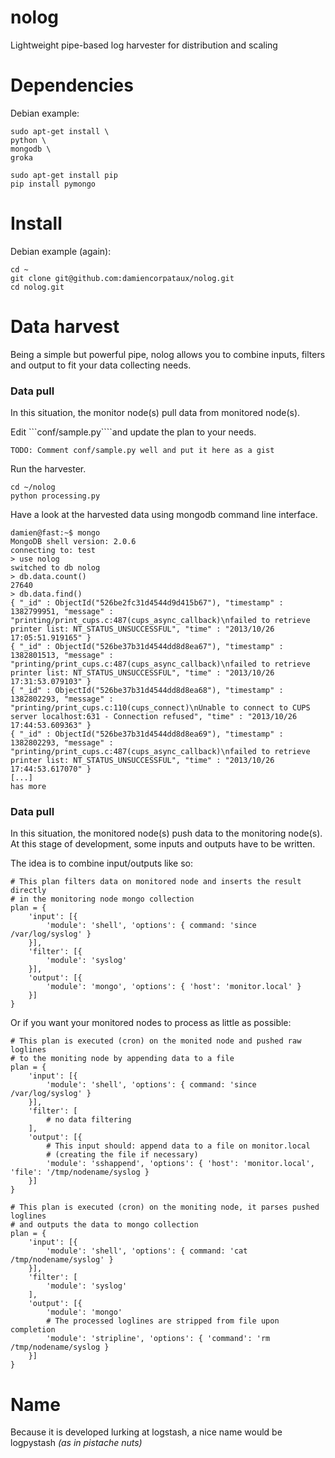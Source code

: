 nolog
=====

Lightweight pipe-based log harvester for distribution and scaling

# Dependencies
Debian example:
```
sudo apt-get install \
python \
mongodb \
groka

sudo apt-get install pip
pip install pymongo
```

# Install
Debian example (again):
```
cd ~
git clone git@github.com:damiencorpataux/nolog.git
cd nolog.git
```

# Data harvest
Being a simple but powerful pipe, nolog allows you to combine inputs, filters and output to fit your data collecting needs.

### Data pull
In this situation, the monitor node(s) pull data from monitored node(s).

Edit ```conf/sample.py````and update the plan to your needs.
```
TODO: Comment conf/sample.py well and put it here as a gist
```

Run the harvester.
```
cd ~/nolog
python processing.py
```

Have a look at the harvested data using mongodb command line interface.
```
damien@fast:~$ mongo
MongoDB shell version: 2.0.6
connecting to: test
> use nolog
switched to db nolog
> db.data.count()
27640
> db.data.find()
{ "_id" : ObjectId("526be2fc31d4544d9d415b67"), "timestamp" : 1382799951, "message" : "printing/print_cups.c:487(cups_async_callback)\nfailed to retrieve printer list: NT_STATUS_UNSUCCESSFUL", "time" : "2013/10/26 17:05:51.919165" }
{ "_id" : ObjectId("526be37b31d4544dd8d8ea67"), "timestamp" : 1382801513, "message" : "printing/print_cups.c:487(cups_async_callback)\nfailed to retrieve printer list: NT_STATUS_UNSUCCESSFUL", "time" : "2013/10/26 17:31:53.079103" }
{ "_id" : ObjectId("526be37b31d4544dd8d8ea68"), "timestamp" : 1382802293, "message" : "printing/print_cups.c:110(cups_connect)\nUnable to connect to CUPS server localhost:631 - Connection refused", "time" : "2013/10/26 17:44:53.609363" }
{ "_id" : ObjectId("526be37b31d4544dd8d8ea69"), "timestamp" : 1382802293, "message" : "printing/print_cups.c:487(cups_async_callback)\nfailed to retrieve printer list: NT_STATUS_UNSUCCESSFUL", "time" : "2013/10/26 17:44:53.617070" }
[...]
has more
```

### Data pull
In this situation, the monitored node(s) push data to the monitoring node(s). At this stage of development, some inputs and outputs have to be written.

The idea is to combine input/outputs like so:
```
# This plan filters data on monitored node and inserts the result directly
# in the monitoring node mongo collection
plan = {
    'input': [{
        'module': 'shell', 'options': { command: 'since /var/log/syslog' }
    }],
    'filter': [{
        'module': 'syslog'
    }],
    'output': [{
        'module': 'mongo', 'options': { 'host': 'monitor.local' }
    }]
}
```

Or if you want your monitored nodes to process as little as possible:
```
# This plan is executed (cron) on the monited node and pushed raw loglines
# to the moniting node by appending data to a file 
plan = {
    'input': [{
        'module': 'shell', 'options': { command: 'since /var/log/syslog' }
    }],
    'filter': [
        # no data filtering
    ],
    'output': [{
        # This input should: append data to a file on monitor.local
        # (creating the file if necessary)
        'module': 'sshappend', 'options': { 'host': 'monitor.local', 'file': '/tmp/nodename/syslog }
    }]
}

# This plan is executed (cron) on the moniting node, it parses pushed loglines
# and outputs the data to mongo collection
plan = {
    'input': [{
        'module': 'shell', 'options': { command: 'cat /tmp/nodename/syslog' }
    }],
    'filter': [
        'module': 'syslog'
    ],
    'output': [{
        'module': 'mongo'
        # The processed loglines are stripped from file upon completion
        'module': 'stripline', 'options': { 'command': 'rm /tmp/nodename/syslog }
    }]
}
```

# Name
Because it is developed lurking at logstash, a nice name would be logpystash *(as in pistache nuts)*
